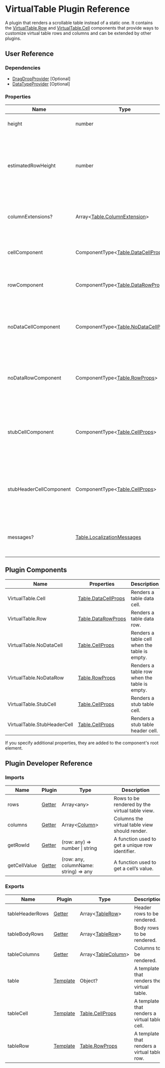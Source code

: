 # VirtualTable Plugin Reference

A plugin that renders a scrollable table instead of a static one. It contains the [VirtualTable.Row](#plugin-components) and [VirtualTable.Cell](#plugin-components) components that provide ways to customize virtual table rows and columns and can be extended by other plugins.

## User Reference

### Dependencies

- [DragDropProvider](drag-drop-provider.md) [Optional]
- [DataTypeProvider](data-type-provider.md) [Optional]

### Properties

Name | Type | Default | Description
-----|------|---------|------------
height | number | 530 | The virtual table's height.
estimatedRowHeight | number | `37` for [Bootstrap3](https://www.npmjs.com/package/@devexpress/dx-react-grid-bootstrap3); `48` for [Material UI](https://www.npmjs.com/package/@devexpress/dx-react-grid-material-ui) | Estimated row height. Specify the average value for a table whose rows have different heights.
columnExtensions? | Array&lt;[Table.ColumnExtension](table.md#tablecolumnextension)&gt; | Additional column properties that the plugin can handle.
cellComponent | ComponentType&lt;[Table.DataCellProps](table.md#tabledatacellprops)&gt; | | A component that renders a table cell.
rowComponent | ComponentType&lt;[Table.DataRowProps](table.md#tabledatarowprops)&gt; | | A component that renders a table row.
noDataCellComponent | ComponentType&lt;[Table.NoDataCellProps](table.md#tablenodatacellprops)&gt; | | A component that renders a table cell when the table is empty.
noDataRowComponent | ComponentType&lt;[Table.RowProps](table.md#tablerowprops)&gt; | | A component that renders a table row when the table is empty.
stubCellComponent | ComponentType&lt;[Table.CellProps](table.md#tablecellprops)&gt; | | A component that renders a stub table cell if the cell value is not provided.
stubHeaderCellComponent | ComponentType&lt;[Table.CellProps](table.md#tablecellprops)&gt; | | A component that renders a stub header cell if the cell value is not provided.
messages? | [Table.LocalizationMessages](table.md#localization-messages) | | An object that specifies the localization messages.

## Plugin Components

Name | Properties | Description
-----|------------|------------
VirtualTable.Cell | [Table.DataCellProps](table.md#tabledatacellprops) | Renders a table data cell.
VirtualTable.Row | [Table.DataRowProps](table.md#tabledatarowprops) | Renders a table data row.
VirtualTable.NoDataCell | [Table.CellProps](table.md#tablecellprops) | Renders a table cell when the table is empty.
VirtualTable.NoDataRow | [Table.RowProps](table.md#tablerowprops) | Renders a table row when the table is empty.
VirtualTable.StubCell | [Table.CellProps](table.md#tablecellprops) | Renders a stub table cell.
VirtualTable.StubHeaderCell | [Table.CellProps](table.md#tablecellprops) | Renders a stub table header cell.

If you specify additional properties, they are added to the component's root element.

## Plugin Developer Reference

### Imports

Name | Plugin | Type | Description
-----|--------|------|------------
rows | [Getter](../../../dx-react-core/docs/reference/getter.md) | Array&lt;any&gt; | Rows to be rendered by the virtual table view.
columns | [Getter](../../../dx-react-core/docs/reference/getter.md) | Array&lt;[Column](grid.md#column)&gt; | Columns the virtual table view should render.
getRowId | [Getter](../../../dx-react-core/docs/reference/getter.md) | (row: any) => number &#124; string | A function used to get a unique row identifier.
getCellValue | [Getter](../../../dx-react-core/docs/reference/getter.md) | (row: any, columnName: string) => any | A function used to get a cell’s value.

### Exports

Name | Plugin | Type | Description
-----|--------|------|------------
tableHeaderRows | [Getter](../../../dx-react-core/docs/reference/getter.md) | Array&lt;[TableRow](table.md#tablerow)&gt; | Header rows to be rendered.
tableBodyRows | [Getter](../../../dx-react-core/docs/reference/getter.md) | Array&lt;[TableRow](table.md#tablerow)&gt; | Body rows to be rendered.
tableColumns | [Getter](../../../dx-react-core/docs/reference/getter.md) | Array&lt;[TableColumn](table.md#tablecolumn)&gt; | Columns to be rendered.
table | [Template](../../../dx-react-core/docs/reference/template.md) | Object? | A template that renders the virtual table.
tableCell | [Template](../../../dx-react-core/docs/reference/template.md) | [Table.CellProps](table.md#tablecellprops) | A template that renders a virtual table cell.
tableRow | [Template](../../../dx-react-core/docs/reference/template.md) | [Table.RowProps](table.md#tablerowprops) | A template that renders a virtual table row.
